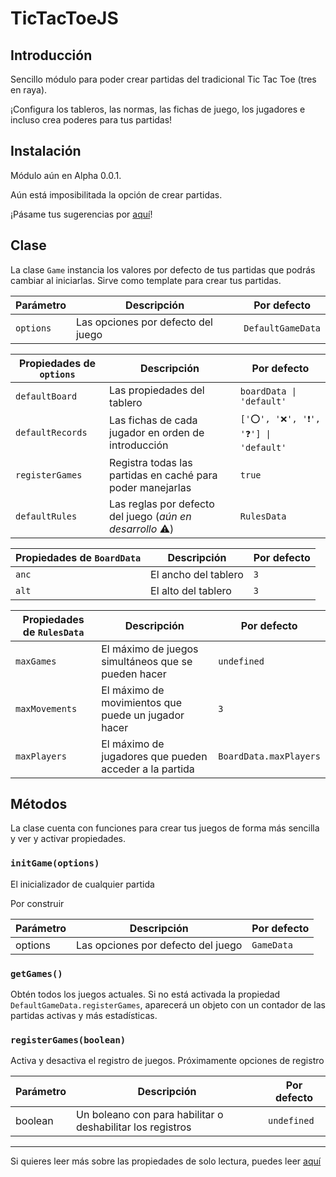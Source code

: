 # TicTacToeJS
## Introducción
Sencillo módulo para poder crear partidas del tradicional Tic Tac Toe (tres en raya).

¡Configura los tableros, las normas, las fichas de juego, los jugadores e incluso crea poderes para tus partidas!

## Instalación
Módulo aún en Alpha 0.0.1.

Aún está imposibilitada la opción de crear partidas.

¡Pásame tus sugerencias por [aquí](https://github.com/167BOT/tictactoejs)!

## Clase
La clase `Game` instancia los valores por defecto de tus partidas que podrás cambiar al iniciarlas. Sirve como template para crear tus partidas.

| Parámetro | Descripción | Por defecto
| - | - | - |
| `options` | Las opciones por defecto del juego | `DefaultGameData`

| Propiedades de `options` | Descripción | Por defecto
| - | - | - |
| `defaultBoard` | Las propiedades del tablero | `boardData \| 'default'`
| `defaultRecords` | Las fichas de cada jugador en orden de introducción | `['⭕', '❌', '❗', '❓'] \| 'default'`
| `registerGames` | Registra todas las partidas en caché para poder manejarlas | `true`
| `defaultRules` | Las reglas por defecto del juego (*aún en desarrollo* ⚠️) | `RulesData`

| Propiedades de `BoardData` | Descripción | Por defecto
| - | - | - |
| `anc` | El ancho del tablero | `3`
| `alt` | El alto del tablero | `3`

| Propiedades de `RulesData` | Descripción | Por defecto
| - | - | - |
| `maxGames` | El máximo de juegos simultáneos que se pueden hacer | `undefined`
| `maxMovements` | El máximo de movimientos que puede un jugador hacer | `3`
| `maxPlayers` | El máximo de jugadores que pueden acceder a la partida | `BoardData.maxPlayers`

## Métodos
La clase cuenta con funciones para crear tus juegos de forma más sencilla y ver y activar propiedades.

### `initGame(options)`
El inicializador de cualquier partida

Por construir

| Parámetro | Descripción | Por defecto
| - | - | - |
| options | Las opciones por defecto del juego | `GameData`

### `getGames()`
Obtén todos los juegos actuales. Si no está activada la propiedad `DefaultGameData.registerGames`, aparecerá un objeto con un contador de las partidas activas y más estadísticas.


### `registerGames(boolean)`
Activa y desactiva el registro de juegos. Próximamente opciones de registro

| Parámetro | Descripción | Por defecto
| - | - | - |
| boolean | Un boleano con para habilitar o deshabilitar los registros | `undefined`

<hr>

Si quieres leer más sobre las propiedades de solo lectura, puedes leer [aquí](https://github.com/167BOT/tictactoejs)
